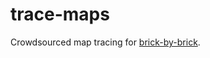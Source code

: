 # trace-maps

Crowdsourced map tracing for [brick-by-brick](https://github.com/nypl-spacetime/brick-by-brick).
